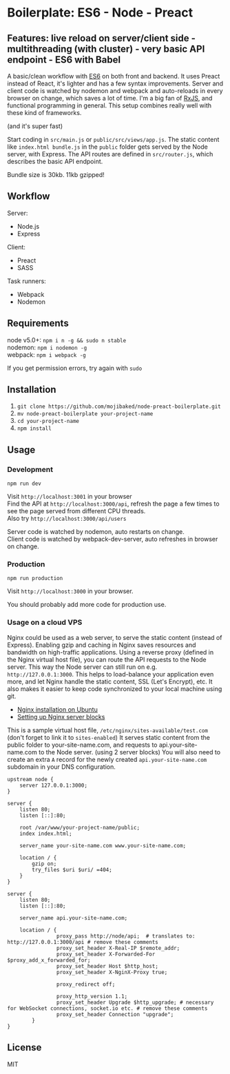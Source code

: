 # Boilerplate: ES6 - Node - Preact
## Features: live reload on server/client side - multithreading (with cluster) - very basic API endpoint - ES6 with Babel

A basic/clean workflow with [ES6](https://github.com/lukehoban/es6features) on both front and backend. It uses Preact instead of React, it's lighter and has a few syntax improvements.
Server and client code is watched by nodemon and webpack and auto-reloads in every browser on change, which saves a lot of time.
I'm a big fan of [RxJS](https://github.com/ReactiveX/rxjs), and functional programming in general.
This setup combines really well with these kind of frameworks.

(and it's super fast)

Start coding in `src/main.js` or `public/src/views/app.js`.
The static content like `index.html bundle.js` in the `public` folder gets served by the Node server, with Express.
The API routes are defined in `src/router.js`, which describes the basic API endpoint.

Bundle size is 30kb. 11kb gzipped!

## Workflow
Server:  
- Node.js
- Express

Client:  
- Preact
- SASS

Task runners:
- Webpack
- Nodemon

## Requirements
node v5.0+: `npm i n -g && sudo n stable`  
nodemon: `npm i nodemon -g`  
webpack: `npm i webpack -g`  

If you get permission errors, try again with `sudo`  

## Installation
1. `git clone https://github.com/mojibaked/node-preact-boilerplate.git`  
2. `mv node-preact-boilerplate your-project-name`  
3. `cd your-project-name`  
4. `npm install`  

## Usage
### Development
`npm run dev`  

Visit `http://localhost:3001` in your browser  
Find the API at `http://localhost:3000/api`, refresh the page a few times to see the page served from different CPU threads.  
Also try `http://localhost:3000/api/users`  

Server code is watched by nodemon, auto restarts on change.  
Client code is watched by webpack-dev-server, auto refreshes in browser on change.

### Production
`npm run production`  

Visit `http://localhost:3000` in your browser.   

You should probably add more code for production use.

### Usage on a cloud VPS
Nginx could be used as a web server, to serve the static content (instead of Express). Enabling gzip and caching in Nginx saves resources and bandwidth on high-traffic applications.
Using a reverse proxy (defined in the Nginx virtual host file), you can route the API requests to the Node server.
This way the Node server can still run on e.g. `http://127.0.0.1:3000`. This helps to load-balance your application even more, and let Nginx handle the static content, SSL (Let's Encrypt), etc. It also makes it easier to keep code synchronized to your local machine using git.

- [Nginx installation on Ubuntu](https://www.digitalocean.com/community/tutorials/how-to-install-nginx-on-ubuntu-16-04)
- [Setting up Nginx server blocks](https://www.digitalocean.com/community/tutorials/how-to-set-up-nginx-server-blocks-virtual-hosts-on-ubuntu-16-04)

This is a sample virtual host file, `/etc/nginx/sites-available/test.com` (don't forget to link it to `sites-enabled`)
It serves static content from the public folder to your-site-name.com, and requests to api.your-site-name.com to the Node server. (using 2 server blocks)
You will also need to create an extra `A` record for the newly created `api.your-site-name.com` subdomain in your DNS configuration.
```
upstream node {
	server 127.0.0.1:3000;
}

server {
	listen 80;
	listen [::]:80;

	root /var/www/your-project-name/public;
	index index.html;

	server_name your-site-name.com www.your-site-name.com;

	location / {
		gzip on;
		try_files $uri $uri/ =404;
	}
}

server {
	listen 80;
	listen [::]:80;

	server_name api.your-site-name.com;

	location / {
                proxy_pass http://node/api;  # translates to: http://127.0.0.1:3000/api # remove these comments
                proxy_set_header X-Real-IP $remote_addr;
                proxy_set_header X-Forwarded-For $proxy_add_x_forwarded_for;
                proxy_set_header Host $http_host;
                proxy_set_header X-NginX-Proxy true;

                proxy_redirect off;

                proxy_http_version 1.1;
                proxy_set_header Upgrade $http_upgrade; # necessary for WebSocket connections, socket.io etc. # remove these comments
                proxy_set_header Connection "upgrade";
        }
}
```

## License

MIT
